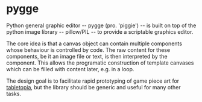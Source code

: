# pygge

Python general graphic editor -- pygge (pro. 'piggie') -- is built on top of the python image library -- pillow/PIL 
-- to provide a scriptable graphics editor.

The core idea is that a canvas object can contain multiple components whose behaviour is controlled by code. The raw 
content for these components, be it an image file or text, is then interpreted by the component. This allows the 
programatic construction of template canvases which can be filled with content later, e.g. in a loop. 

The design goal is to facilitate rapid prototyping of game piece art for [tabletopia](www.tabletopia.com), but the
library should be generic and useful for many other tasks.